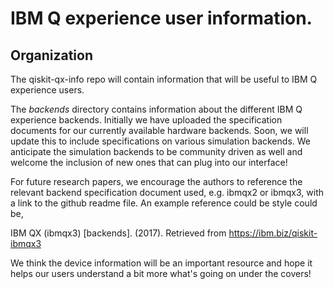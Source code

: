# IBM Q experience user information. 

## Organization

The qiskit-qx-info repo will contain information that will be useful to IBM Q experience users. 

The *backends* directory contains information about the different IBM Q experience backends. Initially we have uploaded the specification documents for our currently available hardware backends. Soon, we will update this to include specifications on various simulation backends. We anticipate the simulation backends to be community driven as well and welcome the inclusion of new ones that can plug into our interface!

For future research papers, we encourage the authors to reference the relevant backend specification document used, e.g. ibmqx2 or ibmqx3, with a link to the github readme file. An example reference could be style could be, 

IBM QX (ibmqx3) [backends]. (2017). Retrieved from https://ibm.biz/qiskit-ibmqx3


We think the device information will be an important resource and hope it helps our users understand a bit more what's going on under the covers!
